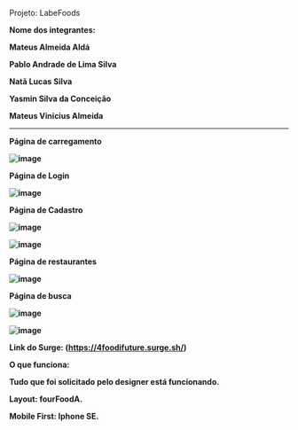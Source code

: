 Projeto:
LabeFoods


<strong>Nome dos integrantes:<strong>

Mateus Almeida Aldá

Pablo Andrade de Lima Silva

Natã Lucas Silva

Yasmin Silva da Conceição

Mateus Vinicius Almeida


___________________________________________________________
  Página de carregamento
  
 ![image](https://user-images.githubusercontent.com/98767110/171866554-27348253-a7a5-4923-bbea-c097c7bf6331.png)
  
  
  Página de Login
  
  ![image](https://user-images.githubusercontent.com/98767110/171866906-f180f2f2-03af-406b-8f0e-ff9a5493b270.png)
  
  
  Página de Cadastro
  
  ![image](https://user-images.githubusercontent.com/98767110/171867550-ccbfd94f-1f98-4dde-96bc-0ad6c037db93.png)
  
  ![image](https://user-images.githubusercontent.com/98767110/171868045-d6cecc7b-9a48-46b2-8b63-5d1ed1616669.png)
  
  
  Página de restaurantes
  
  ![image](https://user-images.githubusercontent.com/98767110/171868479-ea196f91-23c7-43cc-a488-f4645874cf3e.png)
  
  
  Página de busca
  
  ![image](https://user-images.githubusercontent.com/98767110/171869774-1fa3f6fc-814b-4dfd-b435-ba7e1e5744cb.png)

  ![image](https://user-images.githubusercontent.com/98767110/171869174-86981ce9-6c89-4abd-953f-f61c8fc72867.png)






  
Link do Surge: (https://4foodifuture.surge.sh/)

O que funciona:

Tudo que foi solicitado pelo designer está funcionando.


Layout: fourFoodA.

Mobile First: Iphone SE.




